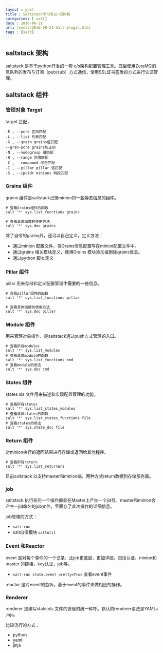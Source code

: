 ```yaml
---
layout : post
title : Saltstack学习笔记-组件篇
categories: [ salt] 
date : 2016-08-21
url: /posts/2016-08-21-Salt-plugin.html 
tags : [salt]
---
```



## saltstack 架构

saltstack 是基于python开发的一套 c/s架构配置管理工具。底层使用ZeraMQ消息队列的发布与订阅（pub/sub）方式通信，使用SSL证书签发的方式进行认证管理。
<!-- more -->
## saltstack 组件

### 管理对象 Target 

target 匹配，

    -E , --pcre 正则匹配
    -L , --list 列表匹配
    -G , --grain grains值匹配
    --gran-pcre grains加正则
    -N , --nodegroup 组匹配
    -R , --range 范围匹配
    -C , --compound 综合匹配
    -I , --pillar pillar 值匹配
    -S , --ipcidr minions 网段匹配
    
### Grains 组件

grains 组件是saltstack记录minion的一些静态信息的组件。

    # 查看Grains组件的函数
    salt '*' sys.list_functions grains 
    
    # 查看具体函数的使用方法
    salt '*' sys.doc grains 
    
除了自带的grains外，还可以自己定义，定义方法：

- 通过minion 配置文件，将Grains信息配置写在minion配置文件中。
- 通过grains 相关模块定义，使用Grains 模块添加或删除grains信息。
- 通过python 脚本定义


### Pillar 组件

pillar 用来存储和定义配置管理中需要的一些信息。

    # 查看pillar组件的函数
    salt '*' sys.list_functions pillar 
    
    # 查看具体函数的使用方法
    salt '*' sys.doc pillar
    
### Module 组件

用来管理对象操作，是saltstack通过push方式管理的入口。

    # 查看所有modules
    salt '*' sys.list_modules
    # 查看具体module的函数
    salt '*' sys.list_functions cmd 
    # 查看module的用法
    salt '*' sys.doc cmd
    
    
### States 组件

states sls 文件用来描述和实现配置管理的功能。

    # 查看所有states
    salt '*' sys.list_states_modules
    # 查看具体states的函数
    salt '*' sys.list_states_functions file
    # 查看states的用法
    salt '*' sys.state_doc file


### Return 组件

对minion执行的返回结果进行存储或返回给其他程序。

    # 查看所有return 
    salt '*' sys.list_returners

目前saltstack 以支持master和minion端，两种方式return数据到存储服务器。

### job 

saltstack 执行任何一个操作都会在Master上产生一个jid号。master和minion会产生一jid命名的job文件，里面存了此次操作的详细信息。

job管理的方式：

- `salt-run` 
- salt自带模块 `saltutil`


### Event 和Reactor 

event 是对每个事件的一个记录，比job更底层，更加详细。包括认证、minion和master 的链接，key认证，job等。

- `salt-run state.event pretty=True` 查看event事件

reactor 是对event的监听，基于event的事件来做相应的操作。


### Renderer

renderer 是编写state.sls 文件的途径的统一称呼。默认的renderer语法是YAML+ jinja。

比较流行的方式：

- python 
- yaml
- jinja







